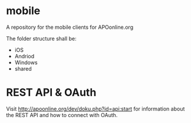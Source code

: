 # mobile
A repository for the mobile clients for APOonline.org

The folder structure shall be:
* iOS
* Andriod
* Windows
* shared

 
# REST API & OAuth
Visit http://apoonline.org/dev/doku.php?id=api:start for information about the REST API and how to connect with OAuth.
